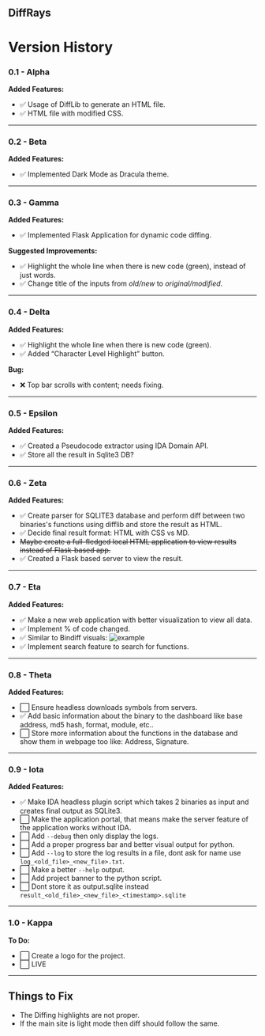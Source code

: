 ## DiffRays

# Version History

### 0.1 - Alpha

**Added Features:**  
- ✅ Usage of DiffLib to generate an HTML file.  
- ✅ HTML file with modified CSS.  

---

### 0.2 - Beta

**Added Features:**  
- ✅ Implemented Dark Mode as Dracula theme.  

---

### 0.3 - Gamma

**Added Features:**  
- ✅ Implemented Flask Application for dynamic code diffing.  

**Suggested Improvements:**  
- ✅ Highlight the whole line when there is new code (green), instead of just words.  
- ✅ Change title of the inputs from *old/new* to *original/modified*.  

---

### 0.4 - Delta 

**Added Features:**  
- ✅ Highlight the whole line when there is new code (green).  
- ✅ Added “Character Level Highlight” button.  

**Bug:**  
- ❌ Top bar scrolls with content; needs fixing.  

---

### 0.5 - Epsilon 

**Added Features:**  
- ✅ Created a Pseudocode extractor using IDA Domain API.
- ✅ Store all the result in Sqlite3 DB?

---

### 0.6 - Zeta 

**Added Features:** 
- ✅ Create parser for SQLITE3 database and perform diff between two binaries's functions using difflib and store the result as HTML.  
- ✅ Decide final result format: HTML with CSS vs MD.  
- ~~Maybe create a full-fledged local HTML application to view results instead of Flask-based app.~~
- ✅ Created a Flask based server to view the result.

---

### 0.7 - Eta 

**Added Features:** 
- ✅ Make a new web application with better visualization to view all data.  
- ✅ Implement % of code changed.  
- ✅ Similar to Bindiff visuals: ![example](https://insinuator.net/wp-content/uploads/2013/07/diff-result.png)  
- ✅ Implement search feature to search for functions.  

---

### 0.8 - Theta

**Added Features:** 
- ⬜ Ensure headless downloads symbols from servers.  
- ✅ Add basic information about the binary to the dashboard like base address, md5 hash, format, module, etc.. 
- ⬜ Store more information about the functions in the database and show them in webpage too like: Address, Signature.

---

### 0.9 - Iota

**Added Features:** 
- ✅ Make IDA headless plugin script which takes 2 binaries as input and creates final output as SQLite3.  
- ⬜ Make the application portal, that means make the server feature of the application works without IDA.
- ⬜ Add `--debug` then only display the logs.
- ⬜ Add a proper progress bar and better visual output for python.
- ⬜ Add `--log` to store the log results in a file, dont ask for name use `log_<old_file>_<new_file>.txt`.
- ⬜ Make a better `--help` output.
- ⬜ Add project banner to the python script.
- ⬜ Dont store it as output.sqlite instead `result_<old_file>_<new_file>_<timestamp>.sqlite`

---

### 1.0 - Kappa

**To Do:**  
- ⬜ Create a logo for the project.  
- ⬜ LIVE

---

## Things to Fix

- The Diffing highlights are not proper.
- If the main site is light mode then diff should follow the same.